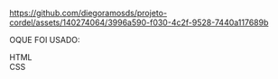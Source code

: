 https://github.com/diegoramosds/projeto-cordel/assets/140274064/3996a590-f030-4c2f-9528-7440a117689b



OQUE FOI USADO: <br>

HTML<br>
CSS<br>

